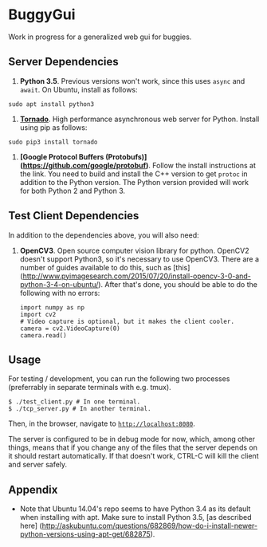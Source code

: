 BuggyGui
======

Work in progress for a generalized web gui for buggies.

Server Dependencies
------
1. **Python 3.5**. Previous versions won't work, since this uses `async` and
   `await`. On Ubuntu, install as follows:
  
  ```
  sudo apt install python3
  ```
1. **[Tornado](http://www.tornadoweb.org/en/stable/)**. High performance
   asynchronous web server for Python. Install using pip as follows:

  ```
  sudo pip3 install tornado
  ```
1. **[Google Protocol Buffers (Protobufs)]
   (https://github.com/google/protobuf)**.
   Follow the install instructions at the link. You need to build and install 
   the C++ version to get `protoc` in addition to the Python version. The Python
   version provided will work for both Python 2 and Python 3.

Test Client Dependencies
------

In addition to the dependencies above, you will also need:

1. **OpenCV3**. Open source computer vision library for python. OpenCV2 doesn't
   support Python3, so it's necessary to use OpenCV3. There are a number of
   guides available to do this, such as [this]
   (http://www.pyimagesearch.com/2015/07/20/install-opencv-3-0-and-python-3-4-on-ubuntu/).
   After that's done, you should be able to do the following with no errors:

   ```
   import numpy as np
   import cv2
   # Video capture is optional, but it makes the client cooler.
   camera = cv2.VideoCapture(0)
   camera.read()
   ```

Usage
------

For testing / development, you can run the following two processes (preferrably
in separate terminals with e.g. tmux).

```
$ ./test_client.py # In one terminal.
$ ./tcp_server.py # In another terminal.
```

Then, in the browser, navigate to
[`http://localhost:8080`](http://localhost:8080).

The server is configured to be in debug mode for now, which, among other things,
means that if you change any of the files that the server depends on it should
restart automatically. If that doesn't work, CTRL-C will kill the client and
server safely.

Appendix
------
* Note that Ubuntu 14.04's repo seems to have Python 3.4 as its default when
  installing with apt. Make sure to install Python 3.5, [as described here]
  (http://askubuntu.com/questions/682869/how-do-i-install-newer-python-versions-using-apt-get/682875).

